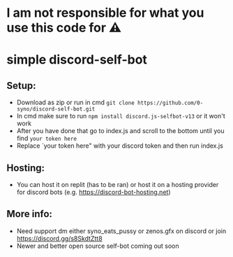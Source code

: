 # I am not responsible for what you use this code for ⚠️
# simple discord-self-bot

## Setup:
- Download as zip or run in cmd ```git clone https://github.com/0-syno/discord-self-bot.git```
- In cmd make sure to run ```npm install discord.js-selfbot-v13``` or it won't work
- After you have done that go to index.js and scroll to the bottom until you find `your token here`
- Replace `your token here" with your discord token and then run index.js
 
## Hosting:
- You can host it on replit (has to be ran) or host it on a hosting provider for discord bots (e.g. https://discord-bot-hosting.net)

## More info:
- Need support dm either syno_eats_pussy or zenos.gfx on discord or join https://discord.gg/s8SkdtZtt8
- Newer and better open source self-bot coming out soon
